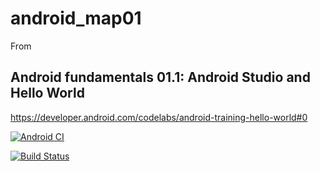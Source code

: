 # android_map01

From 

## Android fundamentals 01.1: Android Studio and Hello World

https://developer.android.com/codelabs/android-training-hello-world#0

[![Android CI](https://github.com/nguoianphu/android_map01/actions/workflows/android.yml/badge.svg)](https://github.com/nguoianphu/android_map01/actions/workflows/android.yml)

[![Build Status](https://www.travis-ci.com/nguoianphu/android_map01.svg?branch=master)](https://www.travis-ci.com/nguoianphu/android_map01)


